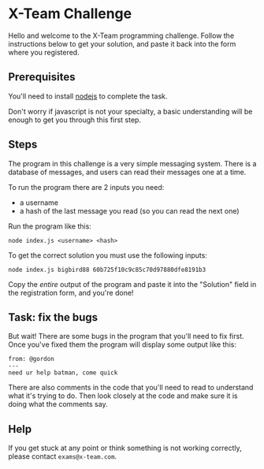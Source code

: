 X-Team Challenge
====

Hello and welcome to the X-Team programming challenge. Follow the instructions below to get your solution, and paste it back into the form where you registered.

Prerequisites
----

You'll need to install [nodejs](https://nodejs.org/en/) to complete the task.

Don't worry if javascript is not your specialty, a basic understanding will be enough to get you through this first step.
  
Steps
----

The program in this challenge is a very simple messaging system. There is a database of messages, and users can read their messages one at a time.

To run the program there are 2 inputs you need:

- a username
- a hash of the last message you read (so you can read the next one)

Run the program like this:

```
node index.js <username> <hash>
```

To get the correct solution you must use the following inputs:

```
node index.js bigbird88 60b725f10c9c85c70d97880dfe8191b3
```

Copy the _entire_ output of the program and paste it into the "Solution" field in the registration form, and you're done!

Task: fix the bugs
----

But wait! There are some bugs in the program that you'll need to fix first. Once you've fixed them the program will display some output like this:

```
from: @gordon
---
need ur help batman, come quick
```

There are also comments in the code that you'll need to read to understand what it's trying to do. Then look closely at the code and make sure it is doing what the comments say.

Help
----

If you get stuck at any point or think something is not working correctly, please contact `exams@x-team.com`.

